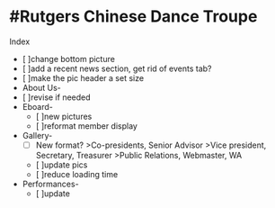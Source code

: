 #Rutgers Chinese Dance Troupe
============================
Index
  - [ ]change bottom picture
  - [ ]add a recent news section, get rid of events tab?
  - [ ]make the pic header a set size
-  About Us-
  - [ ]revise if needed
- Eboard- 
  - [ ]new pictures
  - [ ]reformat member display
- Gallery-
  - [ ] New format? >Co-presidents, Senior Advisor >Vice president, Secretary, Treasurer >Public Relations, Webmaster, WA
  - [ ]update pics
  - [ ]reduce loading time
- Performances- 
  - [ ]update
